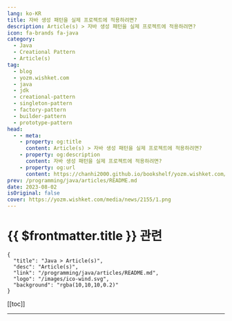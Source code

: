 ```yaml
---
lang: ko-KR
title: 자바 생성 패턴을 실제 프로젝트에 적용하려면?
description: Article(s) > 자바 생성 패턴을 실제 프로젝트에 적용하려면?
icon: fa-brands fa-java
category: 
  - Java
  - Creational Pattern
  - Article(s)
tag: 
  - blog
  - yozm.wishket.com
  - java
  - jdk
  - creational-pattern
  - singleton-pattern
  - factory-pattern
  - builder-pattern
  - prototype-pattern
head:
  - - meta:
    - property: og:title
      content: Article(s) > 자바 생성 패턴을 실제 프로젝트에 적용하려면?
    - property: og:description
      content: 자바 생성 패턴을 실제 프로젝트에 적용하려면?
    - property: og:url
      content: https://chanhi2000.github.io/bookshelf/yozm.wishket.com/2155.html
prev: /programming/java/articles/README.md
date: 2023-08-02
isOriginal: false
cover: https://yozm.wishket.com/media/news/2155/1.png
---
```


# {{ $frontmatter.title }} 관련

```component VPCard
{
  "title": "Java > Article(s)",
  "desc": "Article(s)",
  "link": "/programming/java/articles/README.md",
  "logo": "/images/ico-wind.svg",
  "background": "rgba(10,10,10,0.2)"
}
```

[[toc]]

---

<SiteInfo
  name="자바 생성 패턴을 실제 프로젝트에 적용하려면? | 요즘IT"
  desc="오늘은 자바 디자인 패턴 시리즈 세 번째 글로 이번 편에서는 생성 패턴(Creational Patterns)의 종류 및 프로젝트 적용 방법에 대해 알아보고자 합니다. 전편에서 살펴본 구조 패턴처럼 생성 패턴 역시 소프트웨어 설계에 있어 다양하게 활용되고 있습니다. 자바 생성 패턴 중  싱글턴(Singleton), 팩토리(Factory), 빌더(Builder), 프로토타입(Prototype) 패턴을 살펴보고, 실제 프로젝트에서 어떻게 적용하는지 참고해 보시길 바랍니다."
  url="https://yozm.wishket.com/magazine/detail/2155/"
  logo="https://yozm.wishket.com/static/renewal/img/global/gnb_yozmit.svg"
  preview="https://yozm.wishket.com/media/news/2155/1.png"/>

<!-- TODO: 작성 -->

